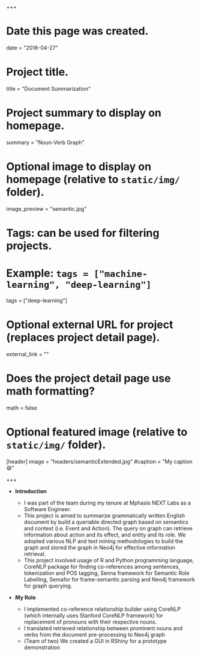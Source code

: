+++
# Date this page was created.
date = "2016-04-27"

# Project title.
title = "Document Summarization"

# Project summary to display on homepage.
summary = "Noun-Verb Graph"

# Optional image to display on homepage (relative to `static/img/` folder).
image_preview = "semantic.jpg"

# Tags: can be used for filtering projects.
# Example: `tags = ["machine-learning", "deep-learning"]`
tags = ["deep-learning"]

# Optional external URL for project (replaces project detail page).
external_link = ""

# Does the project detail page use math formatting?
math = false

# Optional featured image (relative to `static/img/` folder).
[header]
image = "headers/semanticExtended.jpg"
#caption = "My caption :smile:"

+++

* **Introduction**
	* I was part of the team during my tenure at Mphasis NEXT Labs as a Software Engineer.
	* This project is aimed to summarize grammatically written English document by build a queriable directed graph based on semantics and context (i.e. Event and Action). The query on graph can retrieve information about action and its effect, and entity and its role. We adopted various NLP and text mining methodologies to build the graph and stored the graph in Neo4j for effective information retrieval.
	* This project involved usage of R and Python programming language, CoreNLP package for finding co-references among sentences, tokenization and POS tagging, Senna framework for Semantic Role Labelling, Semafor for frame-semantic parsing and Neo4j framework for graph querying.

* **My Role**
	* I implemented co-reference relationship builder using CoreNLP (which internally uses Stanford CoreNLP framework) for replacement of pronouns with their respective nouns.
	* I translated retrieved relationship between prominent nouns and verbs from the document pre-processing to Neo4j graph
	* (Team of two) We created a GUI in RShiny for a prototype demonstration

